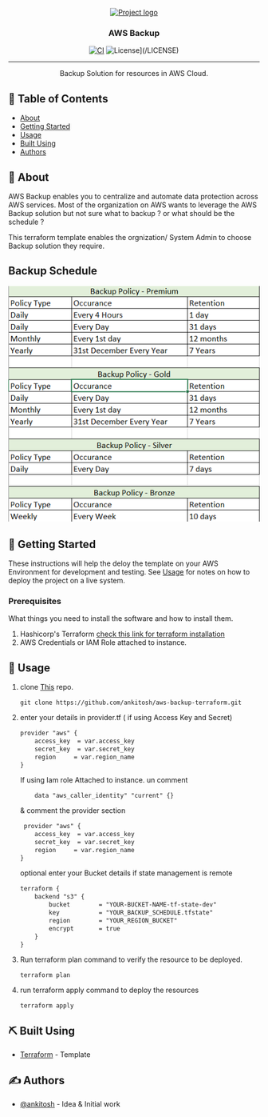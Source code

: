 <p align="center">
  <a href="" rel="noopener">
 <img width=200px height=200px src="backup.png" alt="Project logo"></a>
</p>

<h3 align="center">AWS Backup</h3>

<div align="center">

[![CI](https://github.com/ankitosh/aws-backup-terraform/actions/workflows/blank.yml/badge.svg?branch=main)](https://github.com/ankitosh/aws-backup-terraform/actions/workflows/blank.yml)
![License](https://github.com/ankitosh/aws-backup-terraform/blob/main/LICENSE)](/LICENSE)

</div>

---

<p align="center"> Backup Solution for resources in AWS Cloud.
    <br> 
</p>

## 📝 Table of Contents

- [About](#about)
- [Getting Started](#getting_started)
- [Usage](#usage)
- [Built Using](#built_using)
- [Authors](#authors)

## 🧐 About <a name = "about"></a>

AWS Backup enables you to centralize and automate data protection across AWS services.
Most of the organization on AWS wants to leverage the AWS Backup solution but not sure what to backup ? or what should be the schedule ?

This terraform template enables the orgnization/ System Admin to choose Backup solution they require.

## Backup Schedule
![Backup_Schedule](Backup_Schedule.png)

## 🏁 Getting Started <a name = "getting_started"></a>

These instructions will help the deloy the template on your AWS Environment for development and testing. See [Usage](#Usage) for notes on how to deploy the project on a live system.

### Prerequisites

What things you need to install the software and how to install them.
  1. Hashicorp's Terraform  [check this link for terraform installation](https://www.terraform.io/downloads.html)
  2. AWS Credentials or IAM Role attached to instance.


## 🎈 Usage <a name="usage"></a>

1. clone [This](https://github.com/ankitosh/aws-backup-terraform.git) repo.
    ```
    git clone https://github.com/ankitosh/aws-backup-terraform.git
    ```
2. enter your details in provider.tf ( if using Access Key and Secret)
    ```
    provider "aws" {
        access_key  = var.access_key
        secret_key  = var.secret_key
        region     = var.region_name
    }
    ```
    If using Iam role Attached to instance.
    un comment
    ```
        data "aws_caller_identity" "current" {}
    ```
    & comment the provider section
    ```
     provider "aws" {
        access_key  = var.access_key
        secret_key  = var.secret_key
        region     = var.region_name
    } 
    ```
    optional
    enter your Bucket details if state management is remote
    ```
    terraform {
        backend "s3" {
            bucket        = "YOUR-BUCKET-NAME-tf-state-dev"
            key           = "YOUR_BACKUP_SCHEDULE.tfstate"
            region        = "YOUR_REGION_BUCKET"
            encrypt       = true
        }
    }
    ```
2. Run terraform plan command to verify the resource to be deployed.
    ```
    terraform plan 
    ```
3. run terraform apply command to deploy the resources
    ```
    terraform apply
    ```
## ⛏️ Built Using <a name = "built_using"></a>

- [Terraform](https://www.hashicorp.com/) - Template

## ✍️ Authors <a name = "authors"></a>

- [@ankitosh](https://github.com/ankitosh) - Idea & Initial work